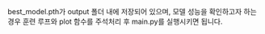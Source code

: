best_model.pth가 output 폴더 내에 저장되어 있으며, 모델 성능을 확인하고자 하는 경우 훈련 루프와 plot 함수를 주석처리 후 main.py를 실행시키면 됩니다.
